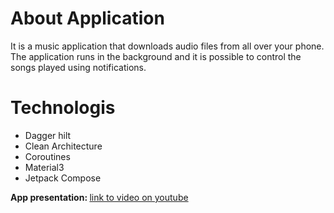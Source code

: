 # About Application
It is a music application that downloads audio files from all over your phone. The application runs in the background and it is possible to control the songs played using notifications.

# Technologis
- Dagger hilt
- Clean Architecture
- Coroutines
- Material3
- Jetpack Compose 

<p><b>App presentation: </b> <a href = "https://youtu.be/BrzvQc_XgGk">link to video on youtube</a></p>
